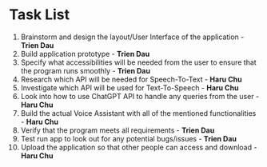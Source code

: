 # Task List
1. Brainstorm and design the layout/User Interface of the application - **Trien Dau**
2. Build application prototype - **Trien Dau**
3. Specify what accessibilities will be needed from the user to ensure that the program runs smoothly - **Trien Dau**
4. Research which API will be needed for Speech-To-Text - **Haru Chu**
5. Investigate which API will be used for Text-To-Speech - **Haru Chu**
6. Look into how to use ChatGPT API to handle any queries from the user - **Haru Chu**
7. Build the actual Voice Assistant with all of the mentioned functionalities - **Haru Chu**
8. Verify that the program meets all requirements - **Trien Dau**
9. Test run app to look out for any potential bugs/issues - **Trien Dau**
10. Upload the application so that other people can access and download - **Haru Chu**

